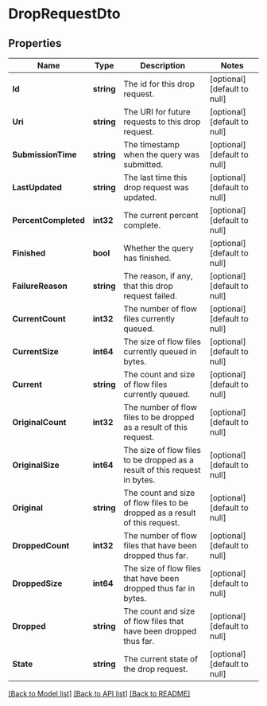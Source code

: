 # DropRequestDto

## Properties
Name | Type | Description | Notes
------------ | ------------- | ------------- | -------------
**Id** | **string** | The id for this drop request. | [optional] [default to null]
**Uri** | **string** | The URI for future requests to this drop request. | [optional] [default to null]
**SubmissionTime** | **string** | The timestamp when the query was submitted. | [optional] [default to null]
**LastUpdated** | **string** | The last time this drop request was updated. | [optional] [default to null]
**PercentCompleted** | **int32** | The current percent complete. | [optional] [default to null]
**Finished** | **bool** | Whether the query has finished. | [optional] [default to null]
**FailureReason** | **string** | The reason, if any, that this drop request failed. | [optional] [default to null]
**CurrentCount** | **int32** | The number of flow files currently queued. | [optional] [default to null]
**CurrentSize** | **int64** | The size of flow files currently queued in bytes. | [optional] [default to null]
**Current** | **string** | The count and size of flow files currently queued. | [optional] [default to null]
**OriginalCount** | **int32** | The number of flow files to be dropped as a result of this request. | [optional] [default to null]
**OriginalSize** | **int64** | The size of flow files to be dropped as a result of this request in bytes. | [optional] [default to null]
**Original** | **string** | The count and size of flow files to be dropped as a result of this request. | [optional] [default to null]
**DroppedCount** | **int32** | The number of flow files that have been dropped thus far. | [optional] [default to null]
**DroppedSize** | **int64** | The size of flow files that have been dropped thus far in bytes. | [optional] [default to null]
**Dropped** | **string** | The count and size of flow files that have been dropped thus far. | [optional] [default to null]
**State** | **string** | The current state of the drop request. | [optional] [default to null]

[[Back to Model list]](../pkg/nifi/README.md#documentation-for-models) [[Back to API list]](../pkg/nifi/README.md#documentation-for-api-endpoints) [[Back to README]](../pkg/nifi/README.md)


